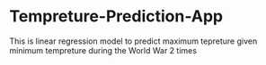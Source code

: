 # Tempreture-Prediction-App
This is linear regression model to predict maximum tepreture given minimum tempreture during the World War 2 times

